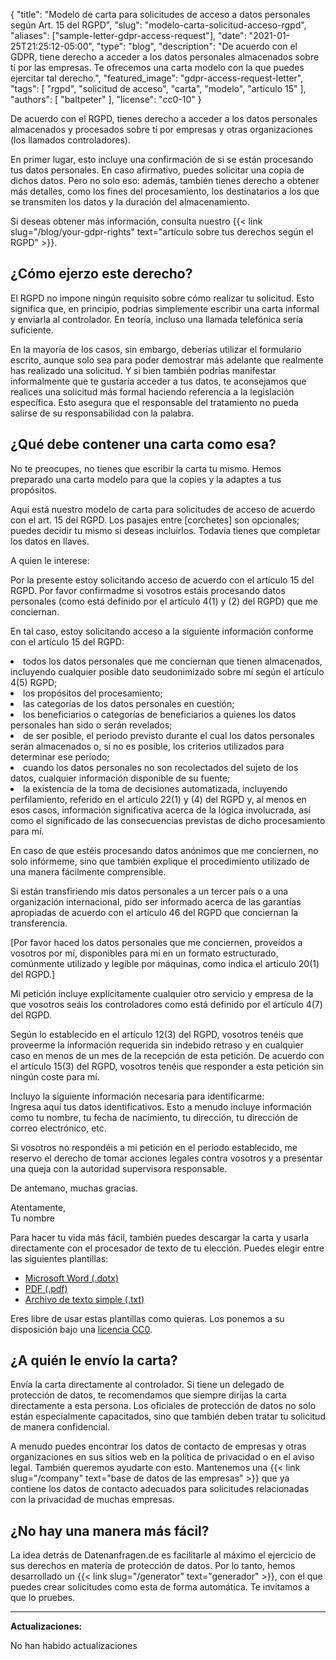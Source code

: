 {
    "title": "Modelo de carta para solicitudes de acceso a datos personales según Art. 15 del RGPD",
    "slug": "modelo-carta-solicitud-acceso-rgpd",
    "aliases": ["sample-letter-gdpr-access-request"],
    "date": "2021-01-25T21:25:12-05:00",
    "type": "blog",
    "description": "De acuerdo con el GDPR, tiene derecho a acceder a los datos personales almacenados sobre tí por las empresas. Te ofrecemos una carta modelo con la que puedes ejercitar tal derecho.",
    "featured_image": "gdpr-access-request-letter",
    "tags": [ "rgpd", "solicitud de acceso", "carta", "modelo", "artículo 15" ],
    "authors": [ "baltpeter" ],
    "license": "cc0-10"
}

De acuerdo con el RGPD, tienes derecho a acceder a los datos personales almacenados y procesados sobre tí por empresas y otras organizaciones (los llamados controladores).

En primer lugar, esto incluye una confirmación de si se están procesando tus datos personales. En caso afirmativo, puedes solicitar una copia de dichos datos. Pero no solo eso: además, también tienes derecho a obtener más detalles, como los fines del procesamiento, los destinatarios a los que se transmiten los datos y la duración del almacenamiento.

Si deseas obtener más información, consulta nuestro {{< link slug="/blog/your-gdpr-rights" text="artículo sobre tus derechos según el RGPD" >}}.

## ¿Cómo ejerzo este derecho?

El RGPD no impone ningún requisito sobre cómo realizar tu solicitud. Esto significa que, en principio, podrías simplemente escribir una carta informal y enviarla al controlador. En teoría, incluso una llamada telefónica sería suficiente.

En la mayoría de los casos, sin embargo, deberías utilizar el formulario escrito, aunque solo sea para poder demostrar más adelante que realmente has realizado una solicitud. Y si bien también podrías manifestar informalmente que te gustaría acceder a tus datos, te aconsejamos que realices una solicitud más formal haciendo referencia a la legislación específica. Esto asegura que el responsable del tratamiento no pueda salirse de su responsabilidad con la palabra.

## ¿Qué debe contener una carta como esa?

No te preocupes, no tienes que escribir la carta tu mismo. Hemos preparado una carta modelo para que la copies y la adaptes a tus propósitos.

Aquí está nuestro modelo de carta para solicitudes de acceso de acuerdo con el art. 15 del RGPD. Los pasajes entre [corchetes] son opcionales; puedes decidir tu mismo si deseas incluirlos. Todavía tienes que completar los datos en <span class="blog-letter-fill-in">llaves</span>.

<div class="blog-letter">
<p>A quien le interese:

<p>Por la presente estoy solicitando acceso de acuerdo con el artículo 15 del RGPD. Por favor confirmadme si vosotros estáis procesando datos personales (como está definido por el artículo 4(1) y (2) del RGPD) que me conciernan.</p>

<p>En tal caso, estoy solicitando acceso a la siguiente información conforme con el artículo 15 del RGPD:
<li> <italic>todos</italic> los datos personales que me conciernan que tienen almacenados, incluyendo cualquier posible dato seudonimizado sobre mí según el artículo 4(5) RGPD; </li>
<li> los propósitos del procesamiento;</li>
<li>las categorías de los datos personales en cuestión;</li>
<li> los beneficiarios o categorías de beneficiarios a quienes los datos personales han sido o serán revelados;</li>
<li> de ser posible, el periodo previsto durante el cual los datos personales serán almacenados o, si no es posible, los criterios utilizados para determinar ese periodo;
<li> cuando los datos personales no son recolectados del sujeto de los datos, cualquier información disponible de su fuente;</li>
<li> la existencia de la toma de decisiones automatizada, incluyendo perfilamiento, referido en el artículo 22(1) y (4) del RGPD y, al menos en esos casos, información significativa acerca de la lógica involucrada, así como el significado de las consecuencias previstas de dicho procesamiento para mí.</li></p>

<p>En caso de que estéis procesando datos anónimos que me conciernen, no solo infórmeme, sino que también explique el procedimiento utilizado de una manera fácilmente comprensible.</p>

<p>Si están transfiriendo mis datos personales a un tercer país o a una organización internacional, pido ser informado acerca de las garantías apropiadas de acuerdo con el artículo 46 del RGPD que conciernan la transferencia.</p>

<p>[Por favor haced los datos personales que me conciernen, proveídos a vosotros por mí, disponibles para mí en un formato estructurado, comúnmente utilizado y legible por máquinas, como indica el artículo 20(1) del RGPD.]</p>

<p>Mi petición incluye explícitamente cualquier otro servicio y empresa de la que vosotros seáis los controladores como está definido por el artículo 4(7) del RGPD.</p>

<p>Según lo establecido en el artículo 12(3) del RGPD, vosotros tenéis que proveerme la información requerida sin indebido retraso y en cualquier caso en menos de un mes de la recepción de esta petición. De acuerdo con el artículo 15(3) del RGPD, vosotros tenéis que responder a esta petición sin ningún coste para mí.</p>

<p>Incluyo la siguiente información necesaria para identificarme:<br>
<span class="blog-letter-fill-in">Ingresa aquí tus datos identificativos. Esto a menudo incluye información como tu nombre, tu fecha de nacimiento, tu dirección, tu dirección de correo electrónico, etc.</span></p>

<p>Si vosotros no respondéis a mi petición en el periodo establecido, me reservo el derecho de tomar acciones legales contra vosotros y a presentar una queja con la autoridad supervisora responsable.</p>

<p>De antemano, muchas gracias. </p>

<p>Atentamente,<br>
<span class="blog-letter-fill-in">Tu nombre</span></p>
</div>

Para hacer tu vida más fácil, también puedes descargar la carta y usarla directamente con el procesador de texto de tu elección. Puedes elegir entre las siguientes plantillas:

* [Microsoft Word (.dotx)](/downloads/modelo-carta-rgpd-acceso-datos.docx)
* [PDF (.pdf)](/downloads/modelo-carta-rgpd-acceso-datos.pdf)
* [Archivo de texto simple (.txt)](/downloads/modelo-carta-rgpd-acceso-datos.txt)

Eres libre de usar estas plantillas como quieras. Los ponemos a su disposición bajo una [licencia CC0](https://creativecommons.org/publicdomain/zero/1.0/).

## ¿A quién le envío la carta?

Envía la carta directamente al controlador. Si tiene un delegado de protección de datos, te recomendamos que siempre dirijas la carta directamente a esta persona. Los oficiales de protección de datos no solo están especialmente capacitados, sino que también deben tratar tu solicitud de manera confidencial.

A menudo puedes encontrar los datos de contacto de empresas y otras organizaciones en sus sitios web en la política de privacidad o en el aviso legal. También queremos ayudarte con esto. Mantenemos una {{< link slug="/company" text="base de datos de las empresas" >}} que ya contiene los datos de contacto adecuados para solicitudes relacionadas con la privacidad de muchas empresas.

## ¿No hay una manera más fácil?

La idea detrás de Datenanfragen.de es facilitarle al máximo el ejercicio de sus derechos en materia de protección de datos. Por lo tanto, hemos desarrollado un {{< link slug="/generator" text="generador" >}}, con el que puedes crear solicitudes como esta de forma automática. Te invitamos a que lo pruebes.

---

**Actualizaciones:**

No han habido actualizaciones
